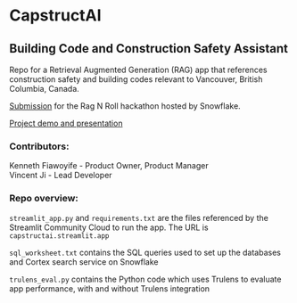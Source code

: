 # CapstructAI
## Building Code and Construction Safety Assistant

Repo for a Retrieval Augmented Generation (RAG) app that references construction safety and building codes relevant to Vancouver, British Columbia, Canada.  
  
[Submission](https://devpost.com/software/capstructai-simplifying-construction-code-compliance-with-ai) for the Rag N Roll hackathon hosted by Snowflake.

[Project demo and presentation](https://youtu.be/4VeNttm9grU)

### Contributors:  
Kenneth Fiawoyife - Product Owner, Product Manager  
Vincent Ji - Lead Developer  

### Repo overview:

`streamlit_app.py` and `requirements.txt` are the files referenced by the Streamlit Community Cloud to run the app. The URL is `capstructai.streamlit.app`

`sql_worksheet.txt` contains the SQL queries used to set up the databases and Cortex search service on Snowflake

`trulens_eval.py` contains the Python code which uses Trulens to evaluate app performance, with and without Trulens integration
